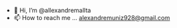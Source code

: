 - 👋 Hi, I’m @allexandremallta
- 📫 How to reach me ...
alexandremuniz928@gmail.com
<!---
allexandremallta/allexandremallta is a ✨ special ✨ repository because its `README.md` (this file) appears on your GitHub profile.
You can click the Preview link to take a look at your changes.
--->
